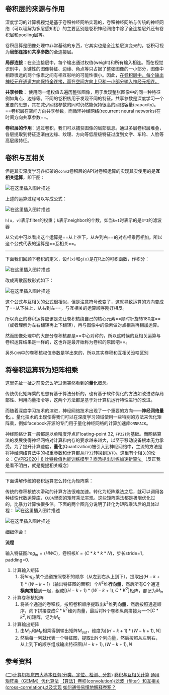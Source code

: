 ## 卷积层的来源与作用

深度学习的计算机视觉是基于卷积神经网络实现的，卷积神经网络与传统的神经网络（可以理解为多层感知机）的主要区别是卷积神经网络中除了全连接层外还有卷积层和pooling层等。

卷积层算是图像处理中非常基础的东西，它其实也是全连接层演变来的，卷积可视为**局部连接**和**共享参数**的全连接层。

**局部连接**：在全连接层中，每个输出通过权值(weight)和所有输入相连。而在视觉识别中，关键性的图像特征、边缘、角点等只占据了整张图像的一小部分，图像中相距很远的两个像素之间有相互影响的可能性很小。因此，<u>在卷积层中，每个输出神经元在通道方向保持全连接，而在空间方向上只和一小部分输入神经元相连。</u>

**共享参数**： 使用同一组权值去遍历整张图像，用于发现整张图像中的同一种特征例如角点、边缘等。不同的卷积核用于发现不同的特征。共享参数是深度学习一个重要的思想，其在减少网络参数的同时仍然能保持很高的网络容量(capacity)。==卷积层在空间方向共享参数，而循环神经网络(recurrent neural networks)在时间方向共享参数==。

**卷积层的作用**：通过卷积，我们可以捕获图像的局部信息。通过多层卷积层堆叠，各层提取到特征逐渐由边缘、纹理、方向等低层级特征过度到文字、车轮、人脸等高层级特征。

## 卷积与互相关
但是其实深度学习各框架的`conv2`卷积层的API对卷积运算的实现其实使用的是**互相关运算**，即下图：

![在这里插入图片描述](https://gitee.com/xn1997/picgo/raw/master/JT9WzRIvteZjuGC.png)

上述的运算过程可以写成公式：

![在这里插入图片描述](https://gitee.com/xn1997/picgo/raw/master/BkPZM1WwXHDpbQu.png)

`h[u, v]`表示filter的权重；`k`表示neighbor的个数，如当`k=1`时表示的是`3*3`的滤波器

从公式中可以看出这个运算是==从上往下，从左到右==的对点相乘再相加。所以这个公式代表的运算是==互相关==。
___
下面我们回顾下卷积的定义，设`f(x)`和`g(x)`是在R上的可积函数，作积分：

![在这里插入图片描述](https://gitee.com/xn1997/picgo/raw/master/16hczmsOuo5fjTK.png)

改成离散函数形式如下：

![在这里插入图片描述](https://gitee.com/xn1997/picgo/raw/master/QHBcoxKuPyDJ2wj.png)

这个公式与互相关的公式很相似，但是注意符号改变了，这就导致运算的方向变成了==从下往上，从右到左==，与互相关的运算顺序刚好相反。

所以真正的卷积运算应该是先让卷积核绕自己的核心元素==顺时针旋转180度==（或者理解为左右翻转再上下翻转），再与图像中的像素做对点相乘再相加运算。

然而图像处理中的大部分卷积核都是==中心对称的，所以这时候的互相关运算与卷积运算结果是一样的，这也许是最开始称为卷积的原因吧==。

另外`CNN`中的卷积核权值参数是学出来的，所以其实卷积和互相关没啥区别

## 将卷积运算转为矩阵相乘
这里先扯一扯之前没怎么听过但突然看到的**量化**概念。

传统优化矩阵乘的思想有基于算法分析的，也有基于软件优化的方法如改进访存局部性、利用向量指令等，这两个方法都是基于对计算机运行特性进行的改进。

而随着深度学习技术的演进，神经网络技术出现了一个重要的方向——**神经网络量化**，。量化技术的出现使得我们可以在深度学习领域使用一些特别的方法来优化矩阵乘，例如facebook开源的专门用于量化神经网络的计算加速库`QNNPACK`。

神经网络计算一般都是以单精度浮点(Floating-point 32, `FP32`)为基础。而网络算法的发展使得神经网络对计算和内存的要求越来越大，以至于移动设备根本无力承受。为了提升计算速度，**量化**(Quantization)被引入到神经网络中，主流的方法是将神经网络算法中的权重参数和计算都从`FP32`转换到`INT8`。这里有个相关的论文：[CVPR2020 | 8 比特数值也能训练模型？商汤提出训练加速新算法 ](http://bbs.cvmart.net/topics/1980)（反正我是看不明白，就是提提相关概念）
___

下面讲解传统的卷积运算怎么转化为矩阵乘：

传统的卷积核依次滑动的计算方法很难加速。转化为矩阵乘法之后，就可以调用各种线性代数运算库，`CUDA`里面的矩阵乘法实现。这些矩阵乘法都是极限优化过的，比暴力计算快很多倍。下面的两个图充分说明了转化为矩阵乘法后的具体过程：
![在这里插入图片描述](https://gitee.com/xn1997/picgo/raw/master/dNVHwc35fZxDM68.jpg)

![在这里插入图片描述](https://gitee.com/xn1997/picgo/raw/master/yLEnoH2rAtQSNcX.jpg)

细细体会！

**流程**

输入特征图$Img_{in}=(HWC)$，卷积核$K=(C*k*k*N)$，步长stride=1，padding=0.

1. 计算输入矩阵
   1. 将$Img_{in}$某个通道按照卷积的顺序（从左到右从上到下），提取出$(H-k+1)*(W-k+1)$（输出特征图的面积）个$K^2$维**行向量**，然后所有C个通道**横向拼接**到一起，组成$[(H-k+1)*(W-k+1), C*K^2]$矩阵，都记为$M_{in}$
2. 计算卷积核矩阵
   1. 将某个通道的卷积核，按照卷积顺序提取出$k^2$维**列向量**，然后按照通道顺序，向下拼接变成$C*k^2$维列向量，最后将N个卷积纵向拼接为一个$[C*k^2,N]$矩阵，记为$M_K$
3. 计算输出矩阵
   1. 由$M_{in}$和$M_K$相乘得到输出矩阵$M_{out}$，维度为$[(H-k+1)*(W-k+1),N]$
   2. 然后每一列就代表一个特征图，提取出N个列向量，然后按照从左到右，从上到下的顺序组成输出特征图$(H-k+1),(W-k+1),N$



## 参考资料

[(二)计算机视觉四大基本任务(分类、定位、检测、分割)](https://zhuanlan.zhihu.com/p/31727402)
[卷积与互相关计算](https://blog.csdn.net/qq_19094871/article/details/103117936)
[通用矩阵乘（GEMM）优化算法](https://jackwish.net/2019/gemm-optimization.html)
[【算法】卷积(convolution)/滤波（filter）和互相关(cross-correlation)以及实现](https://zhuanlan.zhihu.com/p/30086163)
[如何通俗易懂地解释卷积？](https://www.zhihu.com/question/22298352)